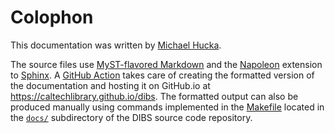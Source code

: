 # Colophon

This documentation was written by [Michael Hucka](https://www.cds.caltech.edu/~mhucka/).

The source files use [MyST-flavored Markdown](https://myst-parser.readthedocs.io/en/latest/) and the [Napoleon](https://www.sphinx-doc.org/en/master/usage/extensions/napoleon.html) extension to [Sphinx](https://www.sphinx-doc.org). A [GitHub Action](https://github.com/caltechlibrary/dibs/blob/main/.github/workflows/build-sphinx.yml) takes care of creating the formatted version of the documentation and hosting it on GitHub.io at https://caltechlibrary.github.io/dibs. The formatted output can also be produced manually using commands implemented in the [Makefile](Makefile) located in the [`docs/`](https://github.com/caltechlibrary/dibs/tree/main/docs) subdirectory of the DIBS source code repository.
